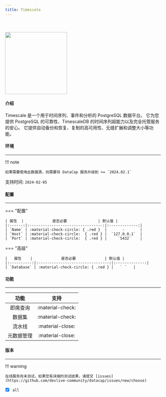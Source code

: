 ```yaml
---
title: Timescale
---
```


<img src="/assets/plugin/timescale.png" class="connector-logo" style="width: 200px; margin-top: 35px;" />

#### 介绍

Timescale 是一个用于时间序列、事件和分析的 PostgreSQL 数据平台。 它为您提供 PostgreSQL 的可靠性、TimescaleDB 的时间序列超能力以及完全托管服务的安心。 它提供自动备份和恢复、复制的高可用性、无缝扩展和调整大小等功能。

#### 环境

---

!!! note

    如果需要使用此数据源，则需要将 DataCap 服务升级到 >= `2024.02.1`

支持时间: `2024-02-05`

#### 配置

---

=== "配置"

    | 属性  |             是否必要              | 默认值 |
    |:------:|:---------------------------------:|:-------------:|
    | `Name` | :material-check-circle: { .red }  |       -       |
    | `Host` | :material-check-circle:  { .red } |  `127.0.0.1`  |
    | `Port` | :material-check-circle:  { .red } |     `5432`    |

=== "高级"

    |   属性    |             是否必要             | 默认值 |
    |:----------:|:--------------------------------:|:-------------:|
    | `Database` | :material-check-circle: { .red } |   ` `   |

#### 功能

---

|  功能   |        支持        |
|:-----:|:----------------:|
| 即席查询  | :material-check: |
|  数据集  | :material-check: |
|  流水线  | :material-close: |
| 元数据管理 | :material-close: |

#### 版本

---

!!! warning

    在线服务尚未测试，如果您有详细的测试结果，请提交 [issues](https://github.com/devlive-community/datacap/issues/new/choose)

- [x] `all`
